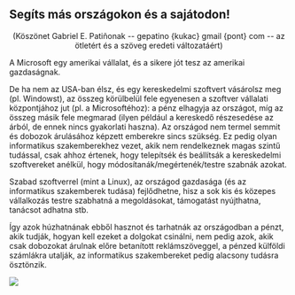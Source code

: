 <?php require("../../entete.php");?> <?php require("../../base.php");?> <?php require("../../fonctions.php");?>

<div id="corps">

<h2>Segíts más országokon és a sajátodon!</h2>

<center>(Köszönet Gabriel E. Patiñonak -- gepatino {kukac} gmail {pont} com -- az ötletért és a szöveg eredeti változatáért) </center>

<p>A Microsoft egy amerikai vállalat, és a sikere jót tesz az amerikai gazdaságnak.</p>

<p>De ha nem az USA-ban élsz, és egy kereskedelmi szoftvert vásárolsz meg (pl. Windowst), az összeg körülbelül fele egyenesen a szoftver vállalati központjához jut (pl. a Microsoftéhoz): a pénz elhagyja az országot, míg az összeg másik fele megmarad (ilyen például a kereskedő részesedése az árból, de ennek nincs gyakorlati haszna). Az országod nem termel semmit és dobozok árulásához képzett emberekre sincs szükség. Ez pedig olyan informatikus szakemberekhez vezet, akik nem rendelkeznek magas szintű tudással, csak ahhoz értenek, hogy telepítsék és beállítsák a kereskedelmi szoftvereket anélkül, hogy módosítanák/megértenék/testre szabnák azokat.</p>

<p>Szabad szoftverrel (mint a Linux), az országod gazdasága (és az informatikus szakemberek tudása) fejlődhetne, hisz a sok kis és közepes vállalkozás testre szabhatná a megoldásokat, támogatást nyújthatna, tanácsot adhatna stb.</p>

<p>Így azok húzhatnának ebből hasznot és tarhatnák az országodban a pénzt, akik tudják, hogyan kell ezeket a dolgokat csinálni, nem pedig azok, akik csak dobozokat árulnak előre betanított reklámszöveggel, a pénzed külföldi számlákra utalják, az informatikus szakembereket pedig alacsony tudásra ösztönzik.</p>

<img src="Images/earth.png" />

</div>
</body>
</html>
